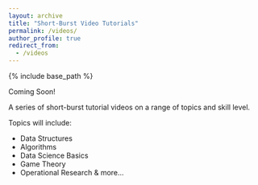 ```yaml
---
layout: archive
title: "Short-Burst Video Tutorials"
permalink: /videos/
author_profile: true
redirect_from:
  - /videos
---
```


{% include base_path %}

Coming Soon! 

A series of short-burst tutorial videos on a range of topics and skill level.

Topics will include:
* Data Structures
* Algorithms
* Data Science Basics
* Game Theory
* Operational Research
& more... 
